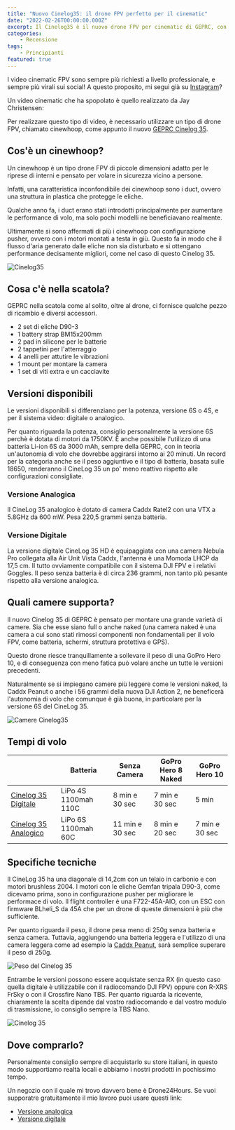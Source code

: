 ```yaml
---
title: "Nuovo Cinelog35: il drone FPV perfetto per il cinematic"
date: "2022-02-26T00:00:00.000Z"
excerpt: Il Cinelog35 è il nuovo drone FPV per cinematic di GEPRC, con dimensioni contentue ma in grado di fare riprese magnifiche anche con una GoPro 10
categories:
    - Recensione
tags: 
    - Principianti
featured: true
---
```


I video cinematic FPV sono sempre più richiesti a livello professionale, e sempre più virali sui social! A questo proposito, mi segui già su [Instagram](https://instagram.com/iamlucafpv)?

Un video cinematic che ha spopolato è quello realizzato da Jay Christensen:

<div class="iframe-container">
<lite-youtube videoid="VgS54fqKxf0" params="start=3"/>
</div>

Per realizzare questo tipo di video, è necessario utilizzare un tipo di drone FPV, chiamato cinewhoop, come appunto il nuovo [GEPRC Cinelog 35](https://www.drone24hours.com/product/geprc-cinelog35-hd/?D24H=lucapalonca).

## Cos'è un cinewhoop?

Un cinewhoop è un tipo drone FPV di piccole dimensioni adatto per le riprese di interni e pensato per volare in sicurezza vicino a persone. 

Infatti, una caratteristica inconfondibile dei cinewhoop sono i duct, ovvero una struttura in plastica che protegge le eliche. 

Qualche anno fa, i duct erano stati introdotti principalmente per aumentare le performance di volo, ma solo pochi modelli ne beneficiavano realmente. 

Ultimamente si sono affermati di più i cinewhoop con configurazione pusher, ovvero con i motori montati a testa in giù. Questo fa in modo che il flusso d'aria generato dalle eliche non sia disturbato e si ottengano performance decisamente migliori, come nel caso di questo Cinelog 35.

![Cinelog35](./cinelog.jpeg)

## Cosa c'è nella scatola?

GEPRC nella scatola come al solito, oltre al drone, ci fornisce qualche pezzo di ricambio e diversi accessori. 

- 2 set di eliche D90-3
- 1 battery strap BM15x200mm
- 2 pad in silicone per le batterie
- 2 tappetini per l'atterraggio
- 4 anelli per attutire le vibrazioni
- 1 mount per montare la camera
- 1 set di viti extra e un cacciavite

## Versioni disponibili

Le versioni disponibili si differenziano per la potenza, versione 6S o 4S, e per il sistema video: digitale o analogico. 

Per quanto riguarda la potenza, consiglio personalmente la versione 6S perchè è dotata di motori da 1750KV. È anche possibile l'utilizzo di una batteria Li-ion 6S da 3000 mAh, sempre della GEPRC, con in teoria un'autonomia di volo che dovrebbe aggirarsi intorno ai 20 minuti. Un record per la categoria anche se il peso aggiuntivo e il tipo di batteria, basata sulle 18650, renderanno il CineLog 35 un po' meno reattivo rispetto alle configurazioni consigliate. 

### Versione Analogica
Il CineLog 35 analogico è dotato di camera Caddx Ratel2 con una VTX a 5.8GHz da 600 mW. Pesa 220,5 grammi senza batteria. 

### Versione Digitale 
La versione digitale CineLog 35 HD è equipaggiata con una camera Nebula Pro collegata alla Air Unit Vista Caddx, l'antenna è una Momoda LHCP da 17,5 cm. Il tutto ovviamente compatibile con il sistema DJI FPV e i relativi Goggles. Il peso senza batteria è di circa 236 grammi, non tanto più pesante rispetto alla versione analogica.

## Quali camere supporta?

Il nuovo Cinelog 35 di GEPRC è pensato per montare una grande varietà di camere. Sia che esse siano full o anche naked (una camera naked è una camera a cui sono stati rimossi componenti non fondamentali per il volo FPV, come batteria, schermi, struttura protettiva e GPS).

Questo drone riesce tranquillamente a sollevare il peso di una GoPro Hero 10, e di conseguenza con meno fatica può volare anche un tutte le versioni precedenti.

Naturalmente se si impiegano camere più leggere come le versioni naked, la Caddx Peanut o anche i 56 grammi della nuova DJI Action 2, ne beneficerà l'autonomia di volo che comunque è già buona, in particolare per la versione 6S del CineLog 35.

![Camere Cinelog35](./cinelog_cameras.png)

## Tempi di volo

|                                                                                                      | Batteria             | Senza Camera    | GoPro Hero 8 Naked | GoPro Hero 10  |
|------------------------------------------------------------------------------------------------------|----------------------|-----------------|--------------------|----------------|
| [Cinelog 35 Digitale](https://www.drone24hours.com/product/geprc-cinelog35-hd/?D24H=lucapalonca)      | LiPo 4S 1100mah 110C | 8 min e 30 sec  | 7 min e 30 sec     | 5 min          |
| [Cinelog 35 Analogico](https://www.drone24hours.com/product/geprc-cinelog35-analog/?D24H=lucapalonca) | LiPo 6S 1100mah 60C  | 11 min e 30 sec | 8 min e 20 sec     | 7 min e 30 sec |


## Specifiche tecniche

Il CineLog 35 ha una diagonale di 14,2cm con un telaio in carbonio e con motori brushless 2004. I motori con le eliche Gemfan tripala D90-3, come dicevamo prima, sono in configurazione pusher per migliorare le performace di volo. Il flight controller è una F722-45A-AIO, con un ESC con firmware BLheli_S da 45A che per un drone di queste dimensioni è più che sufficiente. 

Per quanto riguarda il peso, il drone pesa meno di 250g senza batteria e senza camera. Tuttavia, aggiungendo una batteria leggera e l'utilizzo di una camera leggera come ad esempio la [Caddx Peanut](https://www.drone24hours.com/prodotto/caddx-peanut-action-camera/?D24H=lucapalonca), sarà semplice superare il peso di 250g.

![Peso del Cinelog 35](./peso.png)

Entrambe le versioni possono essere acquistate senza RX (in questo caso quella digitale è utilizzabile con il radiocomando DJI FPV) oppure con R-XRS FrSky o con il Crossfire Nano TBS. Per quanto riguarda la ricevente, chiaramente la scelta dipende dal vostro radiocomando e dal vostro modulo di trasmissione, io consiglio sempre la TBS Nano.

![Cinelog 35](./cinelog35_2.jpeg)


## Dove comprarlo?

Personalmente consiglio sempre di acquistarlo su store italiani, in questo modo supportiamo realtà locali e abbiamo i nostri prodotti in pochissimo tempo.

Un negozio con il quale mi trovo davvero bene è Drone24Hours. Se vuoi supporatre gratuitamente il mio lavoro puoi usare questi link:
- [Versione analogica](https://www.drone24hours.com/prodotto/geprc-cinelog35-analogico/?D24H=lucapalonca)
- [Versione digitale](https://www.drone24hours.com/prodotto/geprc-cinelog35-hd/?D24H=lucapalonca)


